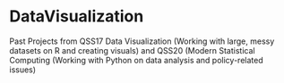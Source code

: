 # DataVisualization

Past Projects from QSS17 Data Visualization (Working with large, messy datasets on R and creating visuals) and QSS20 (Modern Statistical Computing (Working with Python on data analysis and policy-related issues) 
